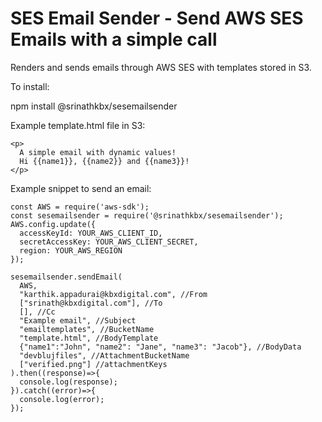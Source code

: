 # SES Email Sender - Send AWS SES Emails with a simple call
Renders and sends emails through AWS SES with templates stored in S3.


To install:

npm install @srinathkbx/sesemailsender

Example template.html file in S3:
```
<p>
  A simple email with dynamic values!
  Hi {{name1}}, {{name2}} and {{name3}}!
</p>
```
Example snippet to send an email:
```
const AWS = require('aws-sdk');
const sesemailsender = require('@srinathkbx/sesemailsender');
AWS.config.update({
  accessKeyId: YOUR_AWS_CLIENT_ID,
  secretAccessKey: YOUR_AWS_CLIENT_SECRET,
  region: YOUR_AWS_REGION
});

sesemailsender.sendEmail(
  AWS,
  "karthik.appadurai@kbxdigital.com", //From
  ["srinath@kbxdigital.com"], //To
  [], //Cc
  "Example email", //Subject
  "emailtemplates", //BucketName
  "template.html", //BodyTemplate
  {"name1":"John", "name2": "Jane", "name3": "Jacob"}, //BodyData
  "devblujfiles", //AttachmentBucketName
  ["verified.png"] //attachmentKeys 
).then((response)=>{
  console.log(response);
}).catch((error)=>{
  console.log(error);
});
```